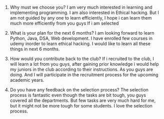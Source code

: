 1. Why must we choose you?
I am very much interested in learning and implementing programming. I am also interested in Ethical hacking. But I am not guided by any one to learn efficiently, I hope i can learn them much more efficiently from you guys If i am selected

2. What is your plan for the next 6 months?
I am looking forward to learn Python, Java, DSA, Web development. I have enrolled few courses in udemy inorder to learn ethical hacking. I would like to learn all these things in next 6 months.

3. How would you contribute back to the club?
If i recruited to the club, I will learn a lot from you guys, after gaining prior knowledge i would help my juniors in the club according to their instructions. As you guys are doing. And I will participate in the recruitment process for the upcoming academic years.

4. Do you have any feedback on the selection process?
The selection process is fantastic even though the tasks are bit tough, you guys covered all the departments. But few tasks are very much hard for me, but it might not be more tough for some students. I love the selection process.